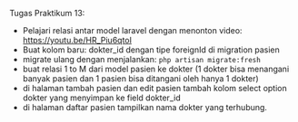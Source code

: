 Tugas Praktikum 13:

* Pelajari relasi antar model laravel dengan menonton video: https://youtu.be/HR_Piu6qtoI
* Buat kolom baru: dokter_id dengan tipe foreignId di migration pasien
* migrate ulang dengan menjalankan:
  `php artisan migrate:fresh`
* buat relasi 1 to M dari model pasien ke dokter (1 dokter bisa menangani banyak pasien dan 1 pasien bisa ditangani oleh hanya 1 dokter)
* di halaman tambah pasien dan edit pasien tambah kolom select option dokter yang menyimpan ke field dokter_id
* di halaman daftar pasien tampilkan nama dokter yang terhubung.
